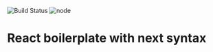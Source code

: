 ![Build Status](https://circleci.com/gh/ToanNG/react-next-boilerplate.png?circle-token=fdb38048104bfc0f909d4147140d3266be440bd2)
![node](https://img.shields.io/badge/node-4.2.1-brightgreen.svg)
# React boilerplate with next syntax
